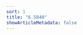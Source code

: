 ```yaml
---
sort: 1
title: "6.5840"
showArticleMetadata: false
---
```


<ClientOnly><Redirect route="/mapreducepaper"/></ClientOnly>
